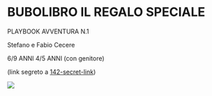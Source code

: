 # BUBOLIBRO IL REGALO SPECIALE

PLAYBOOK AVVENTURA N.1


Stefano e Fabio Cecere

6/9 ANNI
4/5 ANNI (con genitore)

(link segreto a [142-secret-link](../adventure/142-secret-link.md))

![](../_assets/special/cover.jpg)